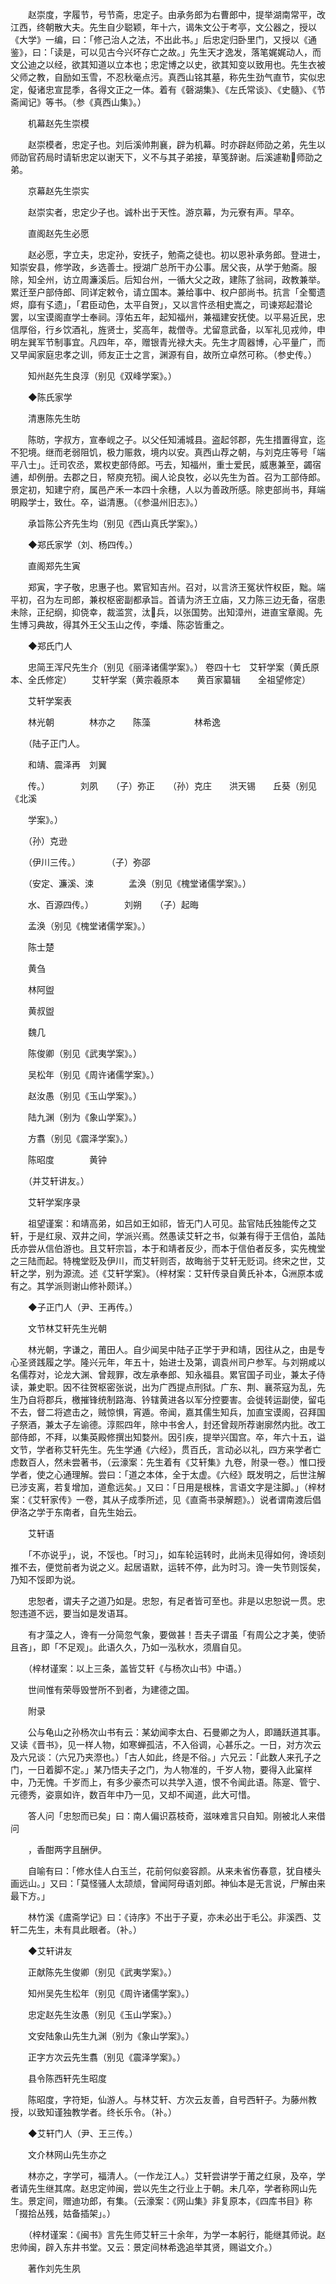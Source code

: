 <!-- { "loadSidebar": true } -->
　　赵崇度，字履节，号节斋，忠定子。由承务郎为右曹郎中，提举湖南常平，改江西，终朝散大夫。先生自少聪颖，年十六，谒朱文公于考亭，文公器之，授以《大学》一编，曰：「修己治人之法，不出此书。」后忠定归卧里门，又授以《通鉴》，曰：「读是，可以见古今兴坏存亡之故。」先生天才逸发，落笔娓娓动人，而文公迪之以经，欲其知道以立本也；忠定博之以史，欲其知变以致用也。先生衣被父师之教，自励如玉雪，不忍秋毫点污。真西山铭其墓，称先生劲气直节，实似忠定，儗诸忠宣昆季，各得文正之一体。着有《磬湖集》、《左氏常谈》、《史髓》、《节斋闻记》等书。（参《真西山集》。）

　　机幕赵先生崇模

　　赵崇模者，忠定子也。刘后溪帅荆襄，辟为机幕。时亦辟赵师劭之弟，先生以师劭官药局时请斩忠定以谢天下，义不与其子弟接，草笺辞谢。后溪遽勒师劭之弟。

　　京幕赵先生崇实

　　赵崇实者，忠定少子也。诚朴出于天性。游京幕，为元寮有声。早卒。

　　直阁赵先生必愿

　　赵必愿，字立夫，忠定孙，安抚子，勉斋之徒也。初以恩补承务郎。登进士，知崇安县，修学政，乡选善士。授湖广总所干办公事。居父丧，从学于勉斋。服除，知全州，访立周濂溪后。后知台州，一循大父之政，建陈了翁祠，政教兼举。累迁至户部侍郎、同详定敕令，请立国本。兼给事中、权户部尚书。抗言「全蜀遗烬，靡有孓遗」，「君臣动色，太平自贺」，又以言忤丞相史嵩之，司谏郑起潜论罢，以宝谟阁直学士奉祠。淳佑五年，起知福州，兼福建安抚使。以平易近民，忠信厚俗，行乡饮酒礼，旌贤士，奖高年，裁僧寺。尤留意武备，以军礼见戎帅，申明左巽军节制事宜。凡四年，卒，赠银青光禄大夫。先生才周器博，心平量广，而又早闻家庭忠孝之训，师友正士之言，渊源有自，故所立卓然可称。（参史传。）

　　知州赵先生良淳（别见《双峰学案》。）

　　◆陈氏家学

　　清惠陈先生昉

　　陈昉，字叔方，宣奉岘之子。以父任知浦城县。盗起邻郡，先生措置得宜，迄不犯境。继而老弱阻饥，极力赈救，境内以安。真西山荐之朝，与刘克庄等号「端平八士」。迁司农丞，累权吏部侍郎。丐去，知福州，重士爱民，威惠兼至，蠲宿逋，却例册。去郡之日，帑庾充牣。闽人论良牧，必以先生为首。召为工部侍郎。景定初，知建宁府，属邑产禾一本四十余穗，人以为善政所感。除吏部尚书，拜端明殿学士，致仕。卒，谥清惠。（《参温州旧志》。）

　　承旨陈公齐先生均（别见《西山真氏学案》。）

　　◆郑氏家学（刘、杨四传。）

　　直阁郑先生寅

　　郑寅，字子敬，忠惠子也。累官知吉州。召对，以言济王冤状忤权臣，黜。端平初，召为左司郎，兼权枢密副都承旨。首请为济王立庙，又力陈三边无备，宿患未除，正纪纲，抑侥幸，裁滥赏，汰兵，以张国势。出知漳州，进直宝章阁。先生博习典故，得其外王父玉山之传，李燔、陈宓皆重之。

　　◆郑氏门人

　　忠简王浑尺先生介（别见《丽泽诸儒学案》。）
 卷四十七　艾轩学案（黄氏原本、全氏修定）
　　艾轩学案（黄宗羲原本　　黄百家纂辑　　全祖望修定）

　　艾轩学案表

　　林光朝　　　　林亦之　　陈藻　　　　　林希逸

　　（陆子正门人。

　　和靖、震泽再　刘翼

　　传。）　　　　刘夙　　（子）弥正　　（孙）克庄　　洪天锡　　丘葵（别见《北溪

　　学案》。）　

　　（孙）克逊

　　（伊川三传。）　　　　（子）弥邵

　　（安定、濂溪、涑　　　　孟涣（别见《槐堂诸儒学案》。）　　

　　水、百源四传。）　　　　刘朔　　（子）起晦

　　孟涣（别见《槐堂诸儒学案》。）

　　陈士楚

　　黄刍

　　林阿盥

　　黄叔盥

　　魏几

　　陈俊卿（别见《武夷学案》。）

　　吴松年（别见《周许诸儒学案》。）

　　赵汝愚（别见《玉山学案》。）

　　陆九渊（别为《象山学案》。）

　　方翥（别见《震泽学案》。）

　　陈昭度　　　　黄钟

　　（并艾轩讲友。）

　　艾轩学案序录

　　祖望谨案：和靖高弟，如吕如王如祁，皆无门人可见。盐官陆氏独能传之艾轩，于是红泉、双井之间，学派兴焉。然愚读艾轩之书，似兼有得于王信伯，盖陆氏亦尝从信伯游也。且艾轩宗旨，本于和靖者反少，而本于信伯者反多，实先槐堂之三陆而起。特槐堂贬及伊川，而艾轩则否，故晦翁于艾轩无贬词。终宋之世，艾轩之学，别为源流。述《艾轩学案》。（梓材案：艾轩传录自黄氏补本，洲原本或有之。其学派则谢山修补颇详。）

　　◆子正门人（尹、王再传。）

　　文节林艾轩先生光朝

　　林光朝，字谦之，莆田人。自少闻吴中陆子正学于尹和靖，因往从之，由是专心圣贤践履之学。隆兴元年，年五十，始进士及第，调袁州司户参军。与刘朔咸以名儒荐对，论龙大渊、曾觌罪，改左承奉郎、知永福县。累官国子司业，兼太子侍读，兼史职。因不往贺枢密张说，出为广西提点刑狱。广东、荆、襄茶寇为乱，先生乃自将郡兵，檄摧锋统制路海、钤辖黄进各以军分控要害。会徙转运副使，留屯不去，督二将遮击之，贼惊惧，宵遁。帝闻，嘉其儒生知兵，加直宝谟阁，召拜国子祭酒，兼太子左谕德。淳熙四年，除中书舍人，封还曾觌所荐谢廓然内批。改工部侍郎，不拜，以集英殿修撰出知婺州。因引疾，提举兴国宫。卒，年六十五，谥文节，学者称艾轩先生。先生学通《六经》，贯百氏，言动必以礼，四方来学者亡虑数百人，然未尝著书，（云濠案：先生着有《艾轩集》九卷，附录一卷。）惟口授学者，使之心通理解。尝曰：「道之本体，全于太虚。《六经》既发明之，后世注解已涉支离，若复增加，道愈远矣。」又曰：「日用是根株，言语文字是注脚。」（梓材案：《艾轩家传》一卷，其从子成季所述，见《直斋书录解题》。）说者谓南渡后倡伊洛之学于东南者，自先生始云。

　　艾轩语

　　「不亦说乎」，说，不馁也。「时习」，如车轮运转时，此尚未见得如何，谗顷刻推不去，便觉前者为说之义。起居语默，运转不停，此为时习。谗一失节则馁矣，乃知不馁即为说。

　　忠恕者，谓夫子之道乃如是。忠恕，有足者皆可至也。非是以忠恕说一贯。忠恕违道不远，要当如是发语耳。

　　有才藻之人，谗有一分简忽气象，要做甚！吾夫子谓虽「有周公之才美，使骄且吝」，即「不足观」。此语久久，乃如一泓秋水，须眉自见。

　　（梓材谨案：以上三条，盖皆艾轩《与杨次山书》中语。）

　　世间惟有荣辱毁誉所不到者，为建德之国。

　　附录

　　公与龟山之孙杨次山书有云：某幼闻李太白、石曼卿之为人，即踊跃道其事。又读《晋书》，见一样人物，如寒蝉孤洁，不入俗调，心甚乐之。一日，对方次云及六兄谈：（六兄乃夹漈也。）「古人如此，终是不俗。」六兄云：「此数人来孔子之门，一日着脚不定。」某乃悟夫子之门，为人物准的，千岁人物，要得入此窠样中，乃无愧。千岁而上，有多少豪杰可以共学入道，恨不令闻此语。陈寔、管宁、元德秀，姿禀如许，数百年中乃一见，又却不闻道，此大可惜。

　　答人问「忠恕而已矣」曰：南人偏识荔枝奇，滋味难言只自知。刚被北人来借问

　　，香酣两字且酬伊。

　　自喻有曰：「修水佳人白玉兰，花前何似妾容颜。从来未省伤春意，犹自楼头画远山。」又曰：「莫怪骚人太颉颃，曾闻阿母语刘郎。神仙本是无言说，尸解由来最下方。」

　　林竹溪《鬳斋学记》曰：《诗序》不出于子夏，亦未必出于毛公。非溪西、艾轩二先生，未有具此眼者。（补。）

　　◆艾轩讲友

　　正献陈先生俊卿（别见《武夷学案》。）

　　知州吴先生松年（别见《周许诸儒学案》。）

　　忠定赵先生汝愚（别见《玉山学案》。）

　　文安陆象山先生九渊（别为《象山学案》。）

　　正字方次云先生翥（别见《震泽学案》。）

　　县令陈西轩先生昭度

　　陈昭度，字符矩，仙游人。与林艾轩、方次云友善，自号西轩子。为藤州教授，以致知谨独教学者。终长乐令。（补。）

　　◆艾轩门人（尹、王三传。）

　　文介林网山先生亦之

　　林亦之，字学可，福清人。（一作龙江人。）艾轩尝讲学于莆之红泉，及卒，学者请先生继其席。赵忠定帅闽，尝以先生之行业上于朝。未几卒，学者称网山先生。景定间，赠迪功郎，有集。（云濠案：《网山集》非复原本，《四库书目》称「掇拾丛残，姑备插架」。）

　　（梓材谨案：《闽书》言先生师艾轩三十余年，为学一本躬行，能继其师说。赵忠帅闽，辟入东井书堂。又云：景定间林希逸追举其贤，赐谥文介。）

　　著作刘先生夙

